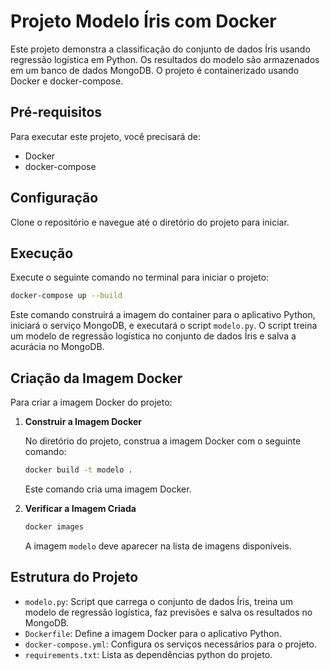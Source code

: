 # Projeto Modelo Íris com Docker

Este projeto demonstra a classificação do conjunto de dados Íris usando regressão logística em Python. Os resultados do modelo são armazenados em um banco de dados MongoDB. O projeto é containerizado usando Docker e docker-compose.

## Pré-requisitos

Para executar este projeto, você precisará de:
- Docker
- docker-compose

## Configuração

Clone o repositório e navegue até o diretório do projeto para iniciar.

## Execução

Execute o seguinte comando no terminal para iniciar o projeto:

```bash
docker-compose up --build
```

Este comando construirá a imagem do container para o aplicativo Python, iniciará o serviço MongoDB, e executará o script `modelo.py`. O script treina um modelo de regressão logística no conjunto de dados Íris e salva a acurácia no MongoDB.

## Criação da Imagem Docker

Para criar a imagem Docker do projeto:

1. **Construir a Imagem Docker**

   No diretório do projeto, construa a imagem Docker com o seguinte comando:

   ```bash
   docker build -t modelo .
   ```

   Este comando cria uma imagem Docker.

2. **Verificar a Imagem Criada**

   ```bash
   docker images
   ```

   A imagem `modelo` deve aparecer na lista de imagens disponíveis.

## Estrutura do Projeto

- `modelo.py`: Script que carrega o conjunto de dados Íris, treina um modelo de regressão logística, faz previsões e salva os resultados no MongoDB.
- `Dockerfile`: Define a imagem Docker para o aplicativo Python.
- `docker-compose.yml`: Configura os serviços necessários para o projeto.
- `requirements.txt`: Lista as dependências python do projeto.
